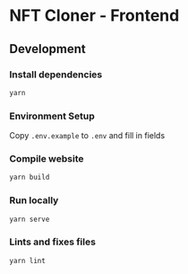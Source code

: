 # NFT Cloner - Frontend

## Development

### Install dependencies

```sh
yarn
```

### Environment Setup

Copy `.env.example` to `.env` and fill in fields

### Compile website

```sh
yarn build
```

### Run locally

```sh
yarn serve
```

### Lints and fixes files

```sh
yarn lint
```